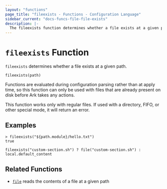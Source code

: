 ```yaml
---
layout: "functions"
page_title: "fileexists - Functions - Configuration Language"
sidebar_current: "docs-funcs-file-file-exists"
description: |-
  The fileexists function determines whether a file exists at a given path.
---
```


# `fileexists` Function

`fileexists` determines whether a file exists at a given path.

```hcl
fileexists(path)
```

Functions are evaluated during configuration parsing rather than at apply time,
so this function can only be used with files that are already present on disk
before Ark takes any actions.

This function works only with regular files. If used with a directory, FIFO,
or other special mode, it will return an error.

## Examples

```
> fileexists("${path.module}/hello.txt")
true
```

```hcl
fileexists("custom-section.sh") ? file("custom-section.sh") : local.default_content
```

## Related Functions

* [`file`](./file.md) reads the contents of a file at a given path
